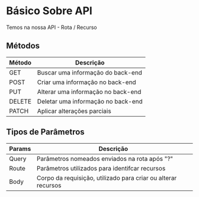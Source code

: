 # Básico Sobre API

Temos na nossa API - Rota / Recurso  

## Métodos

Método | Descrição
-------|-----------------------------------
GET    | Buscar uma informação do back-end
POST   | Criar uma informação no back-end
PUT    | Alterar uma informação no back-end
DELETE | Deletar uma informação no back-end
PATCH  | Aplicar alterações parciais  

## Tipos de Parâmetros

Params | Descrição
-------|-------------------------------------------------------------
Query  | Parâmetros nomeados enviados na rota após "?"
Route  | Parâmetros utilizados para identifcar recursos
Body   | Corpo da requisição, utilizado para criar ou alterar recursos